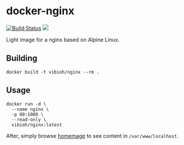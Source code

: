 # docker-nginx

[![Build Status](https://travis-ci.org/ViBiOh/docker-nginx.svg?branch=master)](https://travis-ci.org/ViBiOh/docker-nginx) [![](https://badge.imagelayers.io/vibioh/nginx:latest.svg)](https://imagelayers.io/?images=vibioh/nginx:latest 'Get your own badge on imagelayers.io')

Light image for a nginx based on Alpine Linux.

## Building

`docker build -t vibioh/nginx --rm .`

## Usage

    docker run -d \
      --name nginx \
      -p 80:1080 \
      --read-only \
      vibioh/nginx:latest

After, simply browse [homemage](http://docker-ip/) to see content in `/var/www/localhost`.
